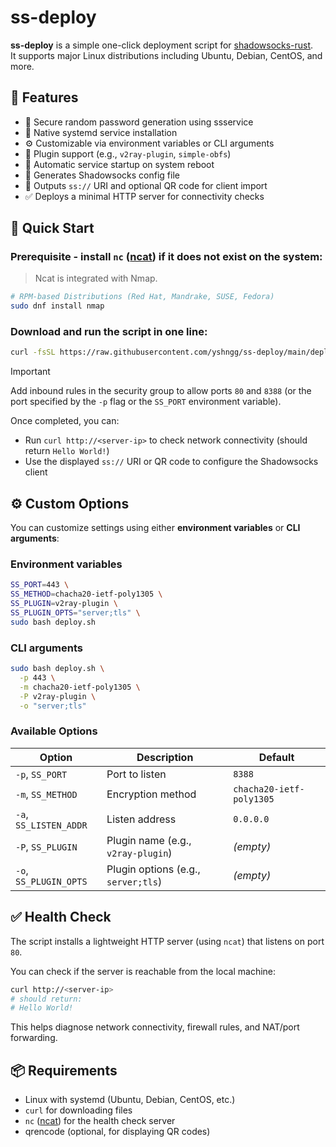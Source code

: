 # ss-deploy

**ss-deploy** is a simple one-click deployment script for [shadowsocks-rust](https://github.com/shadowsocks/shadowsocks-rust).  
It supports major Linux distributions including Ubuntu, Debian, CentOS, and more.

## 🧩 Features

- 🔐 Secure random password generation using ssservice
- 🚀 Native systemd service installation
- ⚙️ Customizable via environment variables or CLI arguments
- 🔌 Plugin support (e.g., `v2ray-plugin`, `simple-obfs`)
- 🔁 Automatic service startup on system reboot
- 📄 Generates Shadowsocks config file
- 🔗 Outputs `ss://` URI and optional QR code for client import
- ✅ Deploys a minimal HTTP server for connectivity checks

## 🚀 Quick Start

### Prerequisite - install `nc` ([ncat](https://nmap.org/ncat/)) if it does not exist on the system:

> Ncat is integrated with Nmap.

```bash
# RPM-based Distributions (Red Hat, Mandrake, SUSE, Fedora)
sudo dnf install nmap
```

### Download and run the script in one line:

```bash
curl -fsSL https://raw.githubusercontent.com/yshngg/ss-deploy/main/deploy.sh | sudo bash
```

> [!IMPORTANT]
> Add inbound rules in the security group to allow ports `80` and `8388` (or the port specified by the `-p` flag or the `SS_PORT` environment variable).

Once completed, you can:

- Run `curl http://<server-ip>` to check network connectivity (should return `Hello World!`)
- Use the displayed `ss://` URI or QR code to configure the Shadowsocks client

## ⚙️ Custom Options

You can customize settings using either **environment variables** or **CLI arguments**:

### Environment variables

```bash
SS_PORT=443 \
SS_METHOD=chacha20-ietf-poly1305 \
SS_PLUGIN=v2ray-plugin \
SS_PLUGIN_OPTS="server;tls" \
sudo bash deploy.sh
```

### CLI arguments

```bash
sudo bash deploy.sh \
  -p 443 \
  -m chacha20-ietf-poly1305 \
  -P v2ray-plugin \
  -o "server;tls"
```

### Available Options

| Option              | Description                                 | Default         |
|---------------------|---------------------------------------------|-----------------|
| `-p`, `SS_PORT`      | Port to listen                              | `8388`          |
| `-m`, `SS_METHOD`    | Encryption method                           | `chacha20-ietf-poly1305` |
| `-a`, `SS_LISTEN_ADDR` | Listen address                            | `0.0.0.0`       |
| `-P`, `SS_PLUGIN`    | Plugin name (e.g., `v2ray-plugin`)          | *(empty)*       |
| `-o`, `SS_PLUGIN_OPTS`| Plugin options (e.g., `server;tls`)        | *(empty)*       |

## ✅ Health Check

The script installs a lightweight HTTP server (using `ncat`) that listens on port `80`.

You can check if the server is reachable from the local machine:

```bash
curl http://<server-ip>
# should return:
# Hello World!
```

This helps diagnose network connectivity, firewall rules, and NAT/port forwarding.

## 📦 Requirements

- Linux with systemd (Ubuntu, Debian, CentOS, etc.)
- `curl` for downloading files
- `nc` ([ncat](https://nmap.org/ncat/)) for the health check server
- qrencode (optional, for displaying QR codes)
